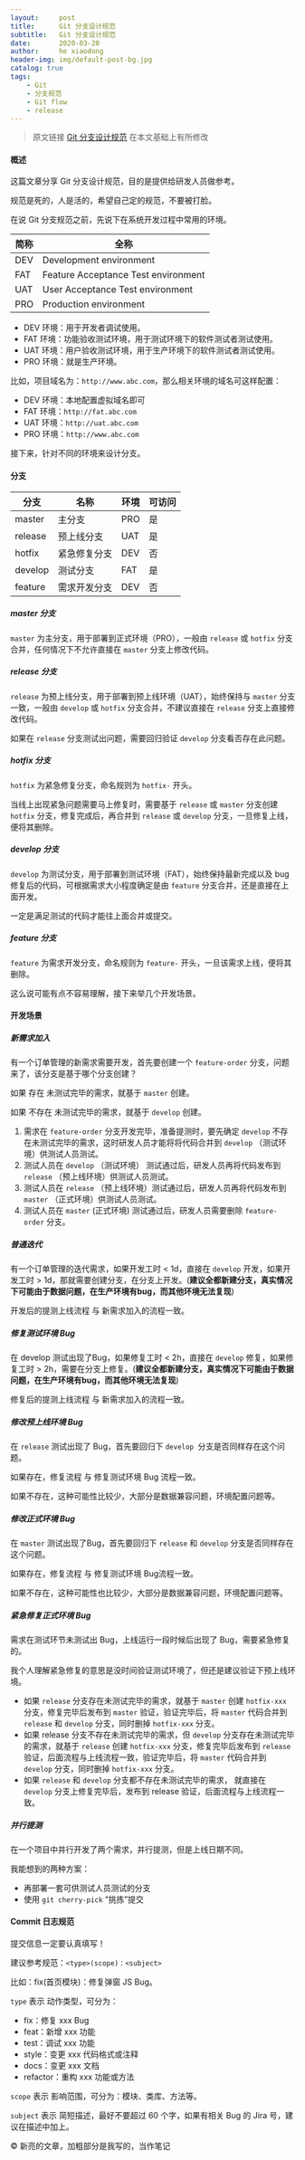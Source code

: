 ```yaml
---
layout:     post
title:      Git 分支设计规范
subtitle:   Git 分支设计规范
date:       2020-03-20
author:     he xiaodong
header-img: img/default-post-bg.jpg
catalog: true
tags:
    - Git
    - 分支规范
    - Git flow
    - release
---
```


> 原文链接 [Git 分支设计规范](https://segmentfault.com/a/1190000021824001) 在本文基础上有所修改

#### 概述
这篇文章分享 Git 分支设计规范，目的是提供给研发人员做参考。

规范是死的，人是活的，希望自己定的规范，不要被打脸。

在说 Git 分支规范之前，先说下在系统开发过程中常用的环境。

| 简称	 | 全称 |
|  ----  | ----  |
|DEV|	Development environment|
|FAT|	Feature Acceptance Test environment|
|UAT|	User Acceptance Test environment|
|PRO|	Production environment|

- DEV 环境：用于开发者调试使用。
- FAT 环境：功能验收测试环境，用于测试环境下的软件测试者测试使用。
- UAT 环境：用户验收测试环境，用于生产环境下的软件测试者测试使用。
- PRO 环境：就是生产环境。

比如，项目域名为：`http://www.abc.com`，那么相关环境的域名可这样配置：

- DEV 环境：本地配置虚拟域名即可
- FAT 环境：`http://fat.abc.com`
- UAT 环境：`http://uat.abc.com`
- PRO 环境：`http://www.abc.com`

接下来，针对不同的环境来设计分支。

#### 分支
|分支	|  名称         |	环境|	可访问|
|  ----  | ----  | ----  | ----  |
|master	|  主分支	    |  PRO	|是|
|release|	预上线分支	|  UAT	|是|
|hotfix	|   紧急修复分支|  DEV	|否|
|develop|	测试分支	|  FAT	|是|
|feature|	需求开发分支|  DEV	|否|

##### master 分支
`master` 为主分支，用于部署到正式环境（PRO），一般由 `release` 或 `hotfix` 分支合并，任何情况下不允许直接在 `master` 分支上修改代码。

##### release 分支
`release` 为预上线分支，用于部署到预上线环境（UAT），始终保持与 `master` 分支一致，一般由 `develop` 或 `hotfix` 分支合并，不建议直接在 `release` 分支上直接修改代码。

如果在 `release` 分支测试出问题，需要回归验证 `develop` 分支看否存在此问题。

##### hotfix 分支
`hotfix` 为紧急修复分支，命名规则为 `hotfix-` 开头。

当线上出现紧急问题需要马上修复时，需要基于 `release` 或 `master` 分支创建 `hotfix` 分支，修复完成后，再合并到 `release` 或 `develop` 分支，一旦修复上线，便将其删除。

##### develop 分支
`develop` 为测试分支，用于部署到测试环境（FAT），始终保持最新完成以及 bug 修复后的代码，可根据需求大小程度确定是由 `feature` 分支合并，还是直接在上面开发。

一定是满足测试的代码才能往上面合并或提交。

##### feature 分支
`feature` 为需求开发分支，命名规则为 `feature-` 开头，一旦该需求上线，便将其删除。

这么说可能有点不容易理解，接下来举几个开发场景。

#### 开发场景
##### 新需求加入
有一个订单管理的新需求需要开发，首先要创建一个 `feature-order` 分支，问题来了，该分支是基于哪个分支创建？

如果 存在 未测试完毕的需求，就基于 `master` 创建。

如果 不存在 未测试完毕的需求，就基于 `develop` 创建。

1. 需求在 `feature-order` 分支开发完毕，准备提测时，要先确定 `develop` 不存在未测试完毕的需求，这时研发人员才能将将代码合并到 `develop` （测试环境）供测试人员测试。
2. 测试人员在 `develop` （测试环境） 测试通过后，研发人员再将代码发布到 `release` （预上线环境）供测试人员测试。
3. 测试人员在 `release` （预上线环境）测试通过后，研发人员再将代码发布到 `master` （正式环境）供测试人员测试。
4. 测试人员在 `master` (正式环境) 测试通过后，研发人员需要删除 `feature-order` 分支。

##### 普通迭代
有一个订单管理的迭代需求，如果开发工时 < 1d，直接在 `develop` 开发，如果开发工时 > 1d，那就需要创建分支，在分支上开发。(**建议全都新建分支，真实情况下可能由于数据问题，在生产环境有bug，而其他环境无法复现**)

开发后的提测上线流程 与 新需求加入的流程一致。

##### 修复测试环境 Bug
在 develop 测试出现了Bug，如果修复工时 < 2h，直接在 `develop` 修复，如果修复工时 > 2h，需要在分支上修复。(**建议全都新建分支，真实情况下可能由于数据问题，在生产环境有bug，而其他环境无法复现**)

修复后的提测上线流程 与 新需求加入的流程一致。

##### 修改预上线环境 Bug
在 `release` 测试出现了 Bug，首先要回归下 `develop `分支是否同样存在这个问题。

如果存在，修复流程 与 修复测试环境 Bug 流程一致。

如果不存在，这种可能性比较少，大部分是数据兼容问题，环境配置问题等。

##### 修改正式环境 Bug
在 `master` 测试出现了Bug，首先要回归下 `release` 和 `develop` 分支是否同样存在这个问题。

如果存在，修复流程 与 修复测试环境 Bug流程一致。

如果不存在，这种可能性也比较少，大部分是数据兼容问题，环境配置问题等。

##### 紧急修复正式环境 Bug
需求在测试环节未测试出 Bug，上线运行一段时候后出现了 Bug，需要紧急修复的。

我个人理解紧急修复的意思是没时间验证测试环境了，但还是建议验证下预上线环境。

- 如果 `release` 分支存在未测试完毕的需求，就基于 `master` 创建 `hotfix-xxx` 分支，修复完毕后发布到 `master` 验证，验证完毕后，将 `master` 代码合并到 `release` 和 `develop` 分支，同时删掉 `hotfix-xxx` 分支。
- 如果 release 分支不存在未测试完毕的需求，但 `develop` 分支存在未测试完毕的需求，就基于 `release` 创建 `hotfix-xxx` 分支，修复完毕后发布到 `release` 验证，后面流程与上线流程一致，验证完毕后，将 `master` 代码合并到 `develop` 分支，同时删掉 `hotfix-xxx` 分支。
- 如果 `release` 和 `develop` 分支都不存在未测试完毕的需求， 就直接在 `develop` 分支上修复完毕后，发布到 release 验证，后面流程与上线流程一致。

##### 并行提测
在一个项目中并行开发了两个需求，并行提测，但是上线日期不同。

我能想到的两种方案：

- 再部署一套可供测试人员测试的分支
- 使用 `git cherry-pick` “挑拣”提交

#### Commit 日志规范
提交信息一定要认真填写！

建议参考规范：`<type>(scope)：<subject>`

比如：fix(首页模块)：修复弹窗 JS Bug。

`type` 表示 动作类型，可分为：

- fix：修复 xxx Bug
- feat：新增 xxx 功能
- test：调试 xxx 功能
- style：变更 xxx 代码格式或注释
- docs：变更 xxx 文档
- refactor：重构 xxx 功能或方法

`scope` 表示 影响范围，可分为：模块、类库、方法等。

`subject` 表示 简短描述，最好不要超过 60 个字，如果有相关 Bug 的 Jira 号，建议在描述中加上。

© 新亮的文章，加粗部分是我写的，当作笔记